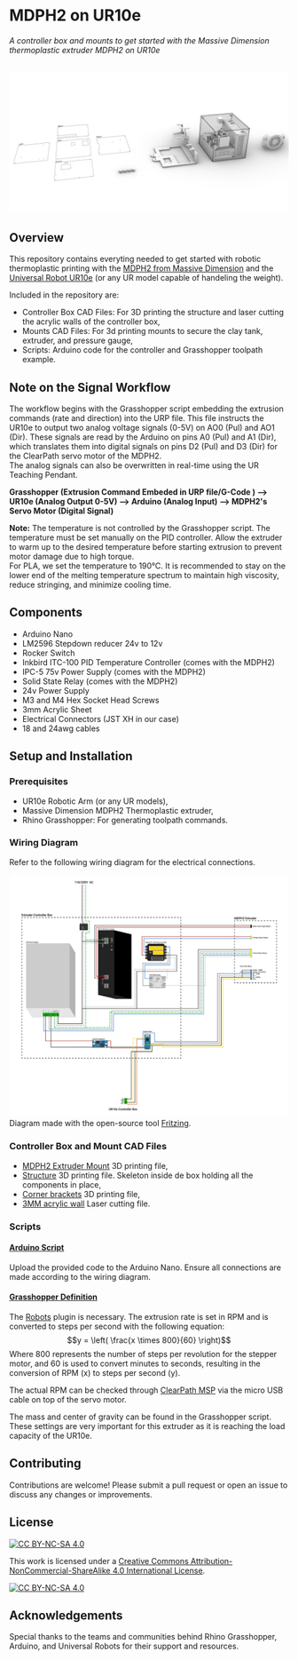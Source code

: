 # MDPH2 on UR10e
###### A controller box and mounts to get started with the Massive Dimension thermoplastic extruder MDPH2 on UR10e

![Render_MDPH2_on_UR10e](Pictures/Render_MDPH2_on_UR10e.jpg)

## Overview
This repository contains everyting needed to get started with robotic thermoplastic printing with the [MDPH2 from Massive Dimension](https://massivedimension.com/products/mdphe-v1-pellet-head-extruder-system) and the [Universal Robot UR10e](https://www.universal-robots.com/products/ur10-robot/) (or any UR model capable of handeling the weight).

Included in the repository are:

- Controller Box CAD Files: For 3D printing the structure and laser cutting the acrylic walls of the controller box,
- Mounts CAD Files: For 3d printing mounts to secure the clay tank, extruder, and pressure gauge,
- Scripts: Arduino code for the controller and Grasshopper toolpath example.

## Note on the Signal Workflow

The workflow begins with the Grasshopper script embedding the extrusion commands (rate and direction) into the URP file. This file instructs the UR10e to output two analog voltage signals (0-5V) on AO0 (Pul) and AO1 (Dir). These signals are read by the Arduino on pins A0 (Pul) and A1 (Dir), which translates them into digital signals on pins D2 (Pul) and D3 (Dir) for the ClearPath servo motor of the MDPH2.  
The analog signals can also be overwritten in real-time using the UR Teaching Pendant. 

**Grasshopper (Extrusion Command Embeded in URP file/G-Code ) ⟶ UR10e (Analog Output 0-5V) ⟶ Arduino (Analog Input) ⟶ MDPH2's Servo Motor (Digital Signal)**

**Note:** The temperature is not controlled by the Grasshopper script. The temperature must be set manually on the PID controller. Allow the extruder to warm up to the desired temperature before starting extrusion to prevent motor damage due to high torque.  
For PLA, we set the temperature to 190°C. It is recommended to stay on the lower end of the melting temperature spectrum to maintain high viscosity, reduce stringing, and minimize cooling time.

## Components

- Arduino Nano
- LM2596 Stepdown reducer 24v to 12v
- Rocker Switch
- Inkbird ITC-100 PID Temperature Controller (comes with the MDPH2)
- IPC-5 75v Power Supply (comes with the MDPH2)
- Solid State Relay (comes with the MDPH2)
- 24v Power Supply
- M3 and M4 Hex Socket Head Screws
- 3mm Acrylic Sheet
- Electrical Connectors (JST XH in our case)
- 18 and 24awg cables 

## Setup and Installation

### Prerequisites

- UR10e Robotic Arm (or any UR models),
- Massive Dimension MDPH2 Thermoplastic extruder,
- Rhino Grasshopper: For generating toolpath commands.

### Wiring Diagram

Refer to the following wiring diagram for the electrical connections.

![MDPH2_on_UR10e_Wire_Diagram](Controller_Box/Wiring_Diagram/MDPH2_on_UR10e_Wire_Diagram.svg)
Diagram made with the open-source tool [Fritzing](https://fritzing.org/).

### Controller Box and Mount CAD Files

- [MDPH2 Extruder Mount](Mount/Print_MD_Extruder_Mount.stl) 3D printing file,
- [Structure](Controller_Box/CAD/Print_MD_Skeleton.stl) 3D printing file. Skeleton inside de box holding all the components in place,
- [Corner brackets](Controller_Box/CAD/Print_MD_Corner_Bracket.stl) 3D printing file,
- [3MM acrylic wall](Controller_Box/CAD/Cut_MD_3MM_Walls.AI) Laser cutting file.

### Scripts

#### [Arduino Script](Arduino/Stepper_PulseDir_MD)

Upload the provided code to the Arduino Nano. Ensure all connections are made according to the wiring diagram.

#### [Grasshopper Definition](Grasshopper/Basic_Robotic_Extrusion_MDPH2.gh)

The [Robots](https://www.food4rhino.com/en/app/robots) plugin is necessary. The extrusion rate is set in RPM and is converted to steps per second with the following equation:
$$y = \left( \frac{x \times 800}{60} \right)$$
Where 800 represents the number of steps per revolution for the stepper motor, and 60 is used to convert minutes to seconds, resulting in the conversion of RPM (x) to steps per second (y).

The actual RPM can be checked through [ClearPath MSP](https://www.teknic.com/files/downloads/motor_setup.zip) via the micro USB cable on top of the servo motor.

The mass and center of gravity can be found in the Grasshopper script. These settings are very important for this extruder as it is reaching the load capacity of the UR10e. 

## Contributing

Contributions are welcome! Please submit a pull request or open an issue to discuss any changes or improvements.

## License

[![CC BY-NC-SA 4.0][cc-by-nc-sa-shield]][cc-by-nc-sa]

This work is licensed under a
[Creative Commons Attribution-NonCommercial-ShareAlike 4.0 International License][cc-by-nc-sa].

[![CC BY-NC-SA 4.0][cc-by-nc-sa-image]][cc-by-nc-sa]

[cc-by-nc-sa]: http://creativecommons.org/licenses/by-nc-sa/4.0/
[cc-by-nc-sa-image]: https://licensebuttons.net/l/by-nc-sa/4.0/88x31.png
[cc-by-nc-sa-shield]: https://img.shields.io/badge/License-CC%20BY--NC--SA%204.0-lightgrey.svg

## Acknowledgements

Special thanks to the teams and communities behind Rhino Grasshopper, Arduino, and Universal Robots for their support and resources.
